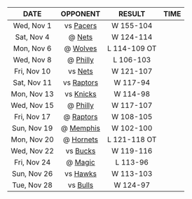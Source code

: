 |    DATE     |             OPPONENT             |    RESULT    |  TIME  |
|:-----------:|:--------------------------------:|:------------:|:------:|
| Wed, Nov 1  |      vs [Pacers](/r/pacers)      |  W 155-104   |        |
| Sat, Nov 4  |       @ [Nets](/r/GoNets)        |  W 124-114   |        |
| Mon, Nov 6  |   @ [Wolves](/r/timberwolves)    | L 114-109 OT |        |
| Wed, Nov 8  |      @ [Philly](/r/sixers)       |  L 106-103   |        |
| Fri, Nov 10 |       vs [Nets](/r/GoNets)       |  W 121-107   |        |
| Sat, Nov 11 | vs [Raptors](/r/torontoraptors)  |   W 117-94   |        |
| Mon, Nov 13 |     vs [Knicks](/r/NYKnicks)     |   W 114-98   |        |
| Wed, Nov 15 |      @ [Philly](/r/sixers)       |  W 117-107   |        |
| Fri, Nov 17 |  @ [Raptors](/r/torontoraptors)  |  W 108-105   |        |
| Sun, Nov 19 | @ [Memphis](/r/memphisgrizzlies) |  W 102-100   |        |
| Mon, Nov 20 | @ [Hornets](/r/CharlotteHornets) | L 121-118 OT |        |
| Wed, Nov 22 |     vs [Bucks](/r/MkeBucks)      |  W 119-116   |        |
| Fri, Nov 24 |    @ [Magic](/r/OrlandoMagic)    |   L 113-96   |        |
| Sun, Nov 26 |   vs [Hawks](/r/AtlantaHawks)    |  W 113-103   |        |
| Tue, Nov 28 |   vs [Bulls](/r/chicagobulls)    |   W 124-97   |        |